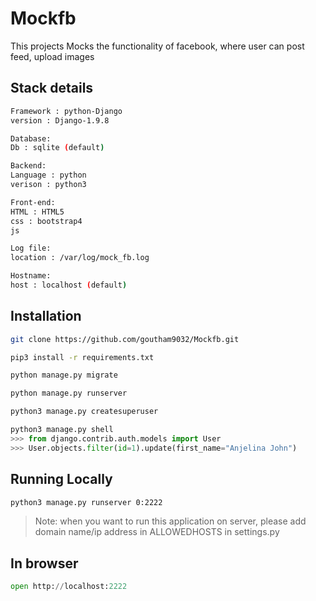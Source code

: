 # Mockfb

This projects Mocks the functionality of facebook, where user can post feed, upload images

## Stack details
```bash
Framework : python-Django
version : Django-1.9.8

Database:
Db : sqlite (default)

Backend:
Language : python
verison : python3

Front-end:
HTML : HTML5
css : bootstrap4
js

Log file:
location : /var/log/mock_fb.log 

Hostname:
host : localhost (default)
```
## Installation

```bash
git clone https://github.com/goutham9032/Mockfb.git
```

```bash
pip3 install -r requirements.txt
```

```bash
python manage.py migrate
```

```bash
python manage.py runserver
```

```bash
python3 manage.py createsuperuser
```

```python
python3 manage.py shell
>>> from django.contrib.auth.models import User
>>> User.objects.filter(id=1).update(first_name="Anjelina John")
```

## Running Locally
```bash
python3 manage.py runserver 0:2222 
```
> Note: when you want to run this application on server, please add domain name/ip address in ALLOWEDHOSTS in settings.py

## In browser
```python
open http://localhost:2222
```

